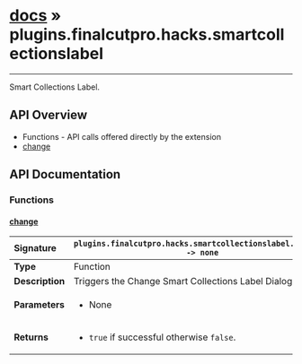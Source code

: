 # [docs](index.md) » plugins.finalcutpro.hacks.smartcollectionslabel
---

Smart Collections Label.

## API Overview
* Functions - API calls offered directly by the extension
 * [change](#change)

## API Documentation

### Functions

#### [change](#change)
| <span style="float: left;">**Signature**</span> | <span style="float: left;">`plugins.finalcutpro.hacks.smartcollectionslabel.change() -> none` </span>                                                          |
| -----------------------------------------------------|---------------------------------------------------------------------------------------------------------|
| **Type**                                             | Function                                                                                         |
| **Description**                                      | Triggers the Change Smart Collections Label Dialog Boxes.                                                                                         |
| **Parameters**                                       | <ul><li>None</li></ul>   |
| **Returns**                                          | <ul><li><code>true</code> if successful otherwise <code>false</code>.</li></ul>            |

